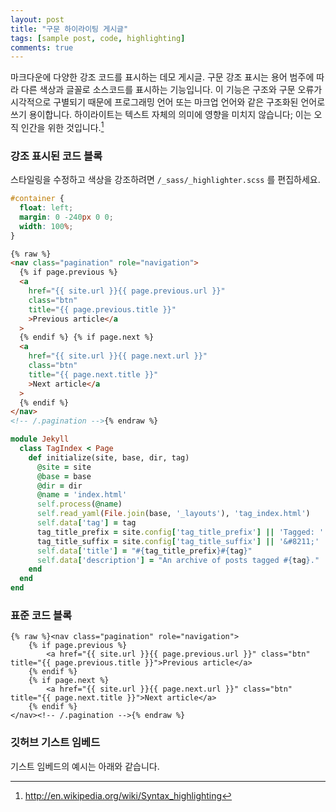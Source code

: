 ```yaml
---
layout: post
title: "구문 하이라이팅 게시글"
tags: [sample post, code, highlighting]
comments: true
---
```


마크다운에 다양한 강조 코드를 표시하는 데모 게시글.
구문 강조 표시는 용어 범주에 따라 다른 색상과 글꼴로 소스코드를 표시하는 기능입니다.
이 기능은 구조와 구문 오류가 시각적으로 구별되기 때문에 프로그래밍 언어 또는 마크업 언어와 같은 구조화된 언어로 쓰기 용이합니다.
하이라이트는 텍스트 자체의 의미에 영향을 미치지 않습니다; 이는 오직 인간을 위한 것입니다.[^1]

[^1]: <http://en.wikipedia.org/wiki/Syntax_highlighting>

### 강조 표시된 코드 블록

스타일링을 수정하고 색상을 강조하려면 `/_sass/_highlighter.scss` 를 편집하세요.

```css
#container {
  float: left;
  margin: 0 -240px 0 0;
  width: 100%;
}
```

```html
{% raw %}
<nav class="pagination" role="navigation">
  {% if page.previous %}
  <a
    href="{{ site.url }}{{ page.previous.url }}"
    class="btn"
    title="{{ page.previous.title }}"
    >Previous article</a
  >
  {% endif %} {% if page.next %}
  <a
    href="{{ site.url }}{{ page.next.url }}"
    class="btn"
    title="{{ page.next.title }}"
    >Next article</a
  >
  {% endif %}
</nav>
<!-- /.pagination -->{% endraw %}
```

```ruby
module Jekyll
  class TagIndex < Page
    def initialize(site, base, dir, tag)
      @site = site
      @base = base
      @dir = dir
      @name = 'index.html'
      self.process(@name)
      self.read_yaml(File.join(base, '_layouts'), 'tag_index.html')
      self.data['tag'] = tag
      tag_title_prefix = site.config['tag_title_prefix'] || 'Tagged: '
      tag_title_suffix = site.config['tag_title_suffix'] || '&#8211;'
      self.data['title'] = "#{tag_title_prefix}#{tag}"
      self.data['description'] = "An archive of posts tagged #{tag}."
    end
  end
end
```

### 표준 코드 블록

    {% raw %}<nav class="pagination" role="navigation">
        {% if page.previous %}
            <a href="{{ site.url }}{{ page.previous.url }}" class="btn" title="{{ page.previous.title }}">Previous article</a>
        {% endif %}
        {% if page.next %}
            <a href="{{ site.url }}{{ page.next.url }}" class="btn" title="{{ page.next.title }}">Next article</a>
        {% endif %}
    </nav><!-- /.pagination -->{% endraw %}

### 깃허브 기스트 임베드

기스트 임베드의 예시는 아래와 같습니다.

<script src="https://gist.github.com/mmistakes/43a355923921d22cd993.js"></script>
